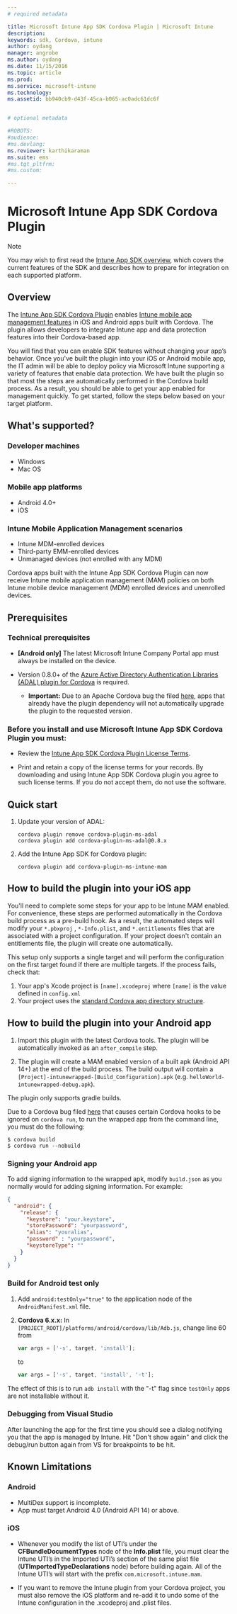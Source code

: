 ```yaml
---
# required metadata

title: Microsoft Intune App SDK Cordova Plugin | Microsoft Intune
description:
keywords: sdk, Cordova, intune
author: oydang
manager: angrobe
ms.author: oydang
ms.date: 11/15/2016
ms.topic: article
ms.prod:
ms.service: microsoft-intune
ms.technology:
ms.assetid: bb940cb9-d43f-45ca-b065-ac0adc61dc6f


# optional metadata

#ROBOTS:
#audience:
#ms.devlang:
ms.reviewer: karthikaraman
ms.suite: ems
#ms.tgt_pltfrm:
#ms.custom:

---
```

# ﻿Microsoft Intune App SDK Cordova Plugin

> [!NOTE]
> You may wish to first read the [Intune App SDK overview](intune-app-sdk.md), which covers the current features of the SDK and describes how to prepare for integration on each supported platform.


## Overview

The [Intune App SDK Cordova Plugin](https://github.com/msintuneappsdk/cordova-plugin-ms-intune-mam) enables [Intune mobile app management features](/intune/deploy-use/protect-app-data-using-mobile-app-management-policies-with-microsoft-intune) in iOS and Android apps built with Cordova. The plugin allows developers to integrate Intune app and data protection features into their Cordova-based app.

You will find that you can enable SDK features without changing your app’s behavior. Once you've built the plugin into your iOS or Android mobile app, the IT admin will be able to deploy policy via Microsoft Intune supporting a variety of features that enable data protection. We have built the plugin so that most the steps are automatically performed in the Cordova build process. As a result, you should be able to get your app enabled for management quickly. To get started, follow the steps below based on your target platform.




## What's supported?

### Developer machines
* Windows
* Mac OS


### Mobile app platforms
* Android 4.0+
* iOS

### Intune Mobile Application Management scenarios

* Intune MDM-enrolled devices
* Third-party EMM-enrolled devices
* Unmanaged devices (not enrolled with any MDM)

Cordova apps built with the Intune App SDK Cordova Plugin can now receive Intune mobile application management (MAM) policies on both Intune mobile device management (MDM) enrolled devices and unenrolled devices.



## Prerequisites

### Technical prerequisites

* **[Android only]** The latest Microsoft Intune Company Portal app must always be installed on the device.


* Version 0.8.0+ of the [Azure Active Directory Authentication Libraries (ADAL) plugin for Cordova](https://github.com/AzureAD/azure-activedirectory-library-for-cordova) is required.
  * **Important:** Due to an Apache Cordova bug the filed [here](https://issues.apache.org/jira/browse/CB-6227?jql=text%20~%20%22plugin%20dependency%22), apps that already have the plugin dependency will not automatically upgrade the plugin to the requested version.


### Before you install and use Microsoft Intune App SDK Cordova Plugin you **must**:

* Review the [Intune App SDK Cordova Plugin License Terms](https://github.com/msintuneappsdk/cordova-plugin-ms-intune-mam/blob/master/Intune_App_SDK_Cordova_plugin_RTM_license.pdf).

* Print and retain a copy of the license terms for your records. By downloading and using Intune App SDK Cordova plugin you agree to such license terms.  If you do not accept them, do not use the software.


## Quick start

1. Update your version of ADAL:

	```
	cordova plugin remove cordova-plugin-ms-adal
	cordova plugin add cordova-plugin-ms-adal@0.8.x
	```

2. Add the Intune App SDK for Cordova plugin:

	```
	cordova plugin add cordova-plugin-ms-intune-mam
	```

## How to build the plugin into your iOS app

You'll need to complete some steps for your app to be Intune MAM enabled. For convenience, these steps are performed automatically in the Cordova build process as a pre-build hook. As a result, the automated steps will modify your `*.pbxproj` , `*-Info.plist`, and `*.entitlements` files that are associated with a project configuration. If your project doesn't contain an entitlements file, the plugin will create one automatically.

This setup only supports a single target and will perform the configuration on the first target found if there are multiple targets. If the process fails, check that:

1. Your app's Xcode project is `[name].xcodeproj` where `[name]` is the value defined in `config.xml`
2. Your project uses the [standard Cordova app directory structure](https://cordova.apache.org/docs/en/latest/reference/cordova-cli/index.html#directory-structure).

## How to build the plugin into your Android app

1. Import this plugin with the latest Cordova tools. The plugin will be automatically invoked as an `after_compile` step.

2. The plugin will create a MAM enabled version of a built apk (Android API 14+) at the end of the build process. The build output will contain a `[Project]-intunewrapped-[Build_Configuration].apk` (e.g. `helloWorld-intunewrapped-debug.apk`).

The plugin only supports gradle builds.

Due to a Cordova bug filed [here](https://issues.apache.org/jira/browse/CB-9434) that causes certain Cordova hooks to be ignored on `cordova run`, to run the wrapped app from the command line, you must do the following:

```
$ cordova build
$ cordova run --nobuild
```


### Signing your Android app
To add signing information to the wrapped apk, modify `build.json` as you normally would for adding signing information. For example:
```json
{
  "android": {
    "release": {
      "keystore": "your.keystore",
      "storePassword": "yourpassword",
      "alias": "youralias",
      "password" : "yourpassword",
      "keystoreType": ""
    }
  }
}
```

### Build for Android test only

1. Add `android:testOnly="true"` to the application node of the `AndroidManifest.xml` file.


2. **Cordova 6.x.x:** In `[PROJECT_ROOT]/platforms/android/cordova/lib/Adb.js`, change line 60 from

	```javascript
	var args = ['-s', target, 'install'];
	```
	to
	```javascript
	var args = ['-s', target, 'install', '-t'];
	```

The effect of this is to run `adb install` with the "-t" flag since `testOnly` apps are not installable without it.

### Debugging from Visual Studio
After launching the app for the first time you should see a dialog notifying you that the app is managed by Intune. Hit "Don't show again" and click the debug/run button again from VS for breakpoints to be hit.

## Known Limitations
### Android
* MultiDex support is incomplete.
* App must target Android 4.0 (Android API 14) or above.

### iOS
* Whenever you modify the list of UTI’s under the **CFBundleDocumentTypes** node of the **Info.plist** file, you must clear the Intune UTI’s in the Imported UTI’s section of the same plist file (**UTImportedTypeDeclarations** node) before building again. All of the Intune UTI’s will start with the prefix `com.microsoft.intune.mam`.

* If you want to remove the Intune plugin from your Cordova project, you must also remove the iOS platform and re-add it to undo some of the Intune configuration in the .xcodeproj and .plist files.
